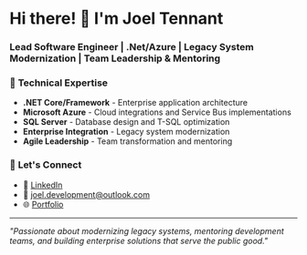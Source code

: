 # Hi there! 👋 I'm Joel Tennant

### Lead Software Engineer | .Net/Azure | Legacy System Modernization | Team Leadership & Mentoring

### 🔧 **Technical Expertise**
- **.NET Core/Framework** - Enterprise application architecture
- **Microsoft Azure** - Cloud integrations and Service Bus implementations  
- **SQL Server** - Database design and T-SQL optimization
- **Enterprise Integration** - Legacy system modernization
- **Agile Leadership** - Team transformation and mentoring

### 🤝 **Let's Connect**
- 💼 [LinkedIn](https://linkedin.com/in/joeltennant)
- 📧 joel.development@outlook.com
- 🌐 [Portfolio](https://joeltennant.github.io)

---
*"Passionate about modernizing legacy systems, mentoring development teams, and building enterprise solutions that serve the public good."*
